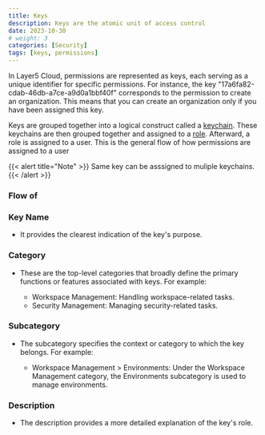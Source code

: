 ```yaml
---
title: Keys
description: Keys are the atomic unit of access control
date: 2023-10-30
# weight: 3
categories: [Security]
tags: [keys, permissions]
---
```


In Layer5 Cloud, permissions are represented as keys, each serving as a unique identifier for specific permissions. For instance, the key "17a6fa82-cdab-46db-a7ce-a9d0a1bbf40f" corresponds to the permission to create an organization. This means that you can create an organization only if you have been assigned this key.

Keys are grouped together into a logical construct called a [keychain](/security/keychains). These keychains are then grouped together and assigned to a [role](/security/roles). Afterward, a role is assigned to a user. This is the general flow of how permissions are assigned to a user

{{< alert title="Note" >}}
Same key can be asssigned to muliple keychains.
{{< /alert >}}


### Flow of 

### Key Name

- It provides the clearest indication of the key's purpose.


### Category

- These are the top-level categories that broadly define the primary functions or features associated with keys. For example:

  - Workspace Management: Handling workspace-related tasks.
  - Security Management: Managing security-related tasks.

### Subcategory

- The subcategory specifies the context or category to which the key belongs. For example:

   - Workspace Management > Environments:
      Under the Workspace Management category, the Environments subcategory is used to manage environments.

### Description

- The description provides a more detailed explanation of the key's role.

